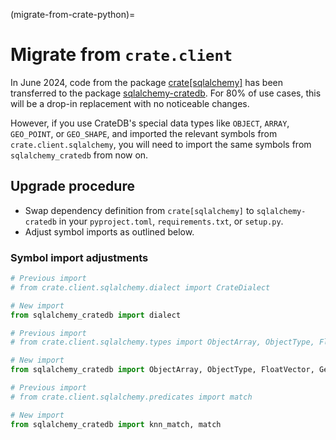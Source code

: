 (migrate-from-crate-python)=
# Migrate from `crate.client`

In June 2024, code from the package [crate\[sqlalchemy\]] has been transferred
to the package [sqlalchemy-cratedb]. For 80% of use cases, this will be
a drop-in replacement with no noticeable changes.

However, if you use CrateDB's special data types like `OBJECT`, `ARRAY`,
`GEO_POINT`, or `GEO_SHAPE`, and imported the relevant symbols from
`crate.client.sqlalchemy`, you will need to import the same symbols from
`sqlalchemy_cratedb` from now on.

## Upgrade procedure

- Swap dependency definition from `crate[sqlalchemy]` to `sqlalchemy-cratedb`
  in your `pyproject.toml`, `requirements.txt`, or `setup.py`.
- Adjust symbol imports as outlined below.

### Symbol import adjustments
```python
# Previous import
# from crate.client.sqlalchemy.dialect import CrateDialect

# New import
from sqlalchemy_cratedb import dialect
```

```python
# Previous import
# from crate.client.sqlalchemy.types import ObjectArray, ObjectType, FloatVector, Geopoint, Geoshape

# New import
from sqlalchemy_cratedb import ObjectArray, ObjectType, FloatVector, Geopoint, Geoshape
```

```python
# Previous import
# from crate.client.sqlalchemy.predicates import match

# New import
from sqlalchemy_cratedb import knn_match, match
```


[crate\[sqlalchemy\]]: https://pypi.org/project/crate/
[sqlalchemy-cratedb]: https://pypi.org/project/sqlalchemy-cratedb/
